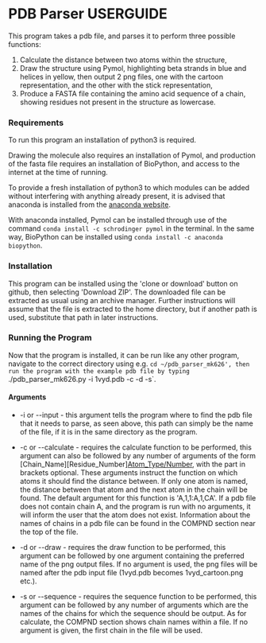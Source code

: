 # PDB Parser USERGUIDE

This program takes a pdb file, and parses it to perform three possible functions:
1) Calculate the distance between two atoms within the structure,
2) Draw the structure using Pymol, highlighting beta strands in blue and helices in yellow, then output 2 png files, one with the cartoon representation, and the other with the stick representation,
3) Produce a FASTA file containing the amino acid sequence of a chain, showing residues not present in the structure as lowercase.

### Requirements

To run this program an installation of python3 is required.

Drawing the molecule also requires an installation of Pymol, and production of the fasta file requires an installation of BioPython, and access to the internet at the time of running.

To provide a fresh installation of python3 to which modules can be added without interfering with anything already present, it is advised that anaconda is installed from the [anaconda website](https://anaconda.com/download).

With anaconda installed, Pymol can be installed through use of the command `conda install -c schrodinger pymol` in the terminal.  In the same way, BioPython can be installed  using `conda install -c anaconda biopython`.

### Installation

This program can be installed using the 'clone or download' button on github, then selecting 'Download ZIP'.  The downloaded file can be extracted as usual using an archive manager.  Further instructions will assume that the file is extracted to the home directory, but if another path is used, substitute that path in later instructions.

### Running the Program

Now that the program is installed, it can be run like any other program, navigate to the correct directory using e.g. `cd ~/pdb_parser_mk626', then run the program with the example pdb file by typing `./pdb_parser_mk626.py -i 1vyd.pdb -c -d -s`.

#### Arguments

* -i or --input - this argument tells the program where to find the pdb file that it needs to parse, as seen above, this path can simply be the name of the file, if it is in the same directory as the program.

* -c or --calculate - requires the calculate function to be performed, this argument can also be followed by any number of arguments of the form [Chain_Name][Residue_Number][Atom_Type/Number](:[Chain_Name][Residue_Number][Atom_Type/Number]), with the part in brackets optional.  These arguments instruct the function on which atoms it should find the distance between.  If only one atom is named, the distance between that atom and the next atom in the chain will be found.  The default argument for this function is 'A,1,1:A,1,CA'.  If a pdb file does not contain chain A, and the program is run with no arguments, it will inform the user that the atom does not exist.  Information about the names of chains in a pdb file can be found in the COMPND section near the top of the file.

* -d or --draw - requires the draw function to be performed, this argument can be followed by one argument containing the preferred name of the png output files.  If no argument is used, the png files will be named after the pdb input file (1vyd.pdb becomes 1vyd_cartoon.png etc.).

* -s or --sequence - requires the sequence function to be performed, this argument can be followed by any number of arguments which are the names of the chains for which the sequence should be output.  As for calculate, the COMPND section shows chain names within a file.  If no argument is given, the first chain in the file will be used.
